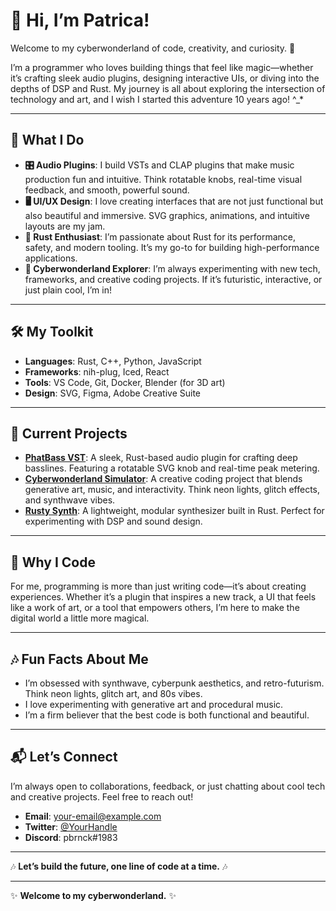 # 👋 Hi, I’m Patrica! 

Welcome to my cyberwonderland of code, creativity, and curiosity. 🚀  

I’m a programmer who loves building things that feel like magic—whether it’s crafting sleek audio plugins, designing interactive UIs, or diving into the depths of DSP and Rust. My journey is all about exploring the intersection of technology and art, and I wish I started this adventure 10 years ago! ^_*

---

## 🌌 What I Do

- **🎛️ Audio Plugins**: I build VSTs and CLAP plugins that make music production fun and intuitive. Think rotatable knobs, real-time visual feedback, and smooth, powerful sound.
- **🖥️ UI/UX Design**: I love creating interfaces that are not just functional but also beautiful and immersive. SVG graphics, animations, and intuitive layouts are my jam.
- **🦀 Rust Enthusiast**: I’m passionate about Rust for its performance, safety, and modern tooling. It’s my go-to for building high-performance applications.
- **🔮 Cyberwonderland Explorer**: I’m always experimenting with new tech, frameworks, and creative coding projects. If it’s futuristic, interactive, or just plain cool, I’m in!

---

## 🛠️ My Toolkit

- **Languages**: Rust, C++, Python, JavaScript
- **Frameworks**: nih-plug, Iced, React
- **Tools**: VS Code, Git, Docker, Blender (for 3D art)
- **Design**: SVG, Figma, Adobe Creative Suite

---

## 🚀 Current Projects

- **[PhatBass VST](#)**: A sleek, Rust-based audio plugin for crafting deep basslines. Featuring a rotatable SVG knob and real-time peak metering.
- **[Cyberwonderland Simulator](#)**: A creative coding project that blends generative art, music, and interactivity. Think neon lights, glitch effects, and synthwave vibes.
- **[Rusty Synth](#)**: A lightweight, modular synthesizer built in Rust. Perfect for experimenting with DSP and sound design.

---

## 🌟 Why I Code

For me, programming is more than just writing code—it’s about creating experiences. Whether it’s a plugin that inspires a new track, a UI that feels like a work of art, or a tool that empowers others, I’m here to make the digital world a little more magical.

---

## 🎶 Fun Facts About Me

- I’m obsessed with synthwave, cyberpunk aesthetics, and retro-futurism. Think neon lights, glitch art, and 80s vibes.
- I love experimenting with generative art and procedural music.
- I’m a firm believer that the best code is both functional and beautiful.

---

## 📬 Let’s Connect

I’m always open to collaborations, feedback, or just chatting about cool tech and creative projects. Feel free to reach out!

- **Email**: [your-email@example.com](mailto:pbronck@gmail.com)
- **Twitter**: [@YourHandle](https://twitter.com/pbronck)
- **Discord**: pbrnck#1983

---

🎶 **Let’s build the future, one line of code at a time.** 🎶

---

✨ **Welcome to my cyberwonderland.** ✨
